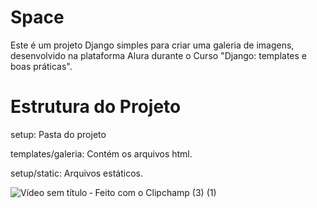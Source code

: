 # Space
Este é um projeto Django simples para criar uma galeria de imagens, desenvolvido na plataforma Alura durante o Curso "Django: templates e boas práticas".
# Estrutura do Projeto
setup: Pasta do projeto


templates/galeria: Contém os arquivos html.


setup/static: Arquivos estáticos. 


![Vídeo sem título ‐ Feito com o Clipchamp (3) (1)](https://github.com/pauloviktwr/django-project-AluraSpace/assets/127359543/65a4b1c9-b784-4fde-92bc-c8052d36f01f)
